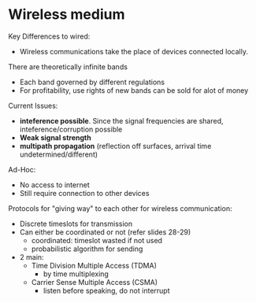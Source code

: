 # Wireless medium

Key Differences to wired:
- Wireless communications take the place of devices connected
locally.


There are theoretically infinite bands
- Each band governed by different regulations
- For profitability, use rights of new bands can be
sold for alot of money

Current Issues: 
- **inteference possible**. Since the signal
frequencies are shared, inteference/corruption possible
- **Weak signal strength**
- **multipath propagation** 
(reflection off surfaces, arrival time undetermined/different)

Ad-Hoc: 
- No access to internet
- Still require connection to other devices

Protocols for "giving way" to each other for wireless 
communication:
- Discrete timeslots for transmission
- Can either be coordinated or not (refer slides 28-29)
    - coordinated: timeslot wasted if not used
    - probabilistic algorithm for sending
- 2 main: 
    - Time Division Multiple Access (TDMA)
        - by time multiplexing
    - Carrier Sense Multiple Access (CSMA)
        - listen before speaking, do not interrupt
        

